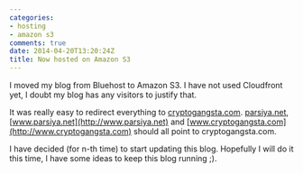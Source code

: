 ```yaml
---
categories:
- hosting
- amazon s3
comments: true
date: 2014-04-20T13:20:24Z
title: Now hosted on Amazon S3
---
```


I moved my blog from Bluehost to Amazon S3. I have not used Cloudfront yet, I doubt my blog has any visitors to justify that.

It was really easy to redirect everything to [cryptogangsta.com](http://www.cryptogangsta.com). [parsiya.net](http://parsiya.net), [www.parsiya.net](http://www.parsiya.net) and [www.cryptogangsta.com](http://www.cryptogangsta.com) should all point to cryptogangsta.com.

I have decided (for n-th time) to start updating this blog. Hopefully I will do it this time, I have some ideas to keep this blog running ;).
